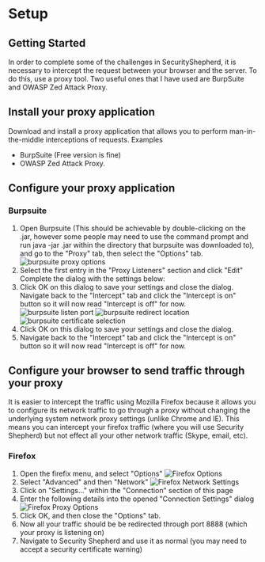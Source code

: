 # Setup

## Getting Started

In order to complete some of the challenges in SecurityShepherd, it is necessary to intercept the request between your browser and the server. To do this, use a proxy tool. Two useful ones that I have used are BurpSuite and OWASP Zed Attack Proxy.


## Install your proxy application
Download and install a proxy application that allows you to perform man-in-the-middle interceptions of requests.
Examples
 * BurpSuite (Free version is fine)
 * OWASP Zed Attack Proxy.  

## Configure your proxy application

### Burpsuite

[burpsuite1]: https://github.com/chrismcneill/securityshepherd-walkthrough/raw/master/src/common/images/burpsuite1.png "Burpsuite Setup Screenshot"
[burpsuite2]: https://github.com/chrismcneill/securityshepherd-walkthrough/raw/master/src/common/images/burpsuite2.png "Burpsuite Setup Screenshot"
[burpsuite3]: https://github.com/chrismcneill/securityshepherd-walkthrough/raw/master/src/common/images/burpsuite3.png "Burpsuite Setup Screenshot"
[burpsuite4]: https://github.com/chrismcneill/securityshepherd-walkthrough/raw/master/src/common/images/burpsuite4.png "Burpsuite Setup Screenshot"

1. Open Burpsuite (This should be achievable by double-clicking on the .jar, however some people may need to use the command prompt and run java -jar <burpsuiteFileName>.jar within the directory that burpsuite was downloaded to), and go to the "Proxy" tab, then select the "Options" tab.
![burpsuite proxy options][burpsuite1]
2. Select the first entry in the "Proxy Listeners" section and click "Edit"
Complete the dialog with the settings below:
3. Click OK on this dialog to save your settings and close the dialog.
Navigate back to the "Intercept" tab and click the "Intercept is on" button so it will now read "Intercept is off" for now.
![burpsuite listen port][burpsuite2]
![burpsuite redirect location][burpsuite3]
![burpsuite certificate selection][burpsuite4]
4. Click OK on this dialog to save your settings and close the dialog.
5. Navigate back to the "Intercept" tab and click the "Intercept is on" button so it will now read "Intercept is off" for now.

## Configure your browser to send traffic through your proxy 

It is easier to intercept the traffic using Mozilla Firefox because it allows you to configure its network traffic to go through a proxy without changing the underlying system network proxy settings (unlike Chrome and IE). This means you can intercept your firefox traffic (where you will use Security Shepherd) but not effect all your other network traffic (Skype, email, etc).

### Firefox

[firefox1]: https://github.com/chrismcneill/securityshepherd-walkthrough/raw/master/src/common/images/firefox1.png "Firefox Proxy Setup Screenshot"
[firefox2]: https://github.com/chrismcneill/securityshepherd-walkthrough/raw/master/src/common/images/firefox2.png "Firefox Proxy Setup Screenshot"
[firefox3]: https://github.com/chrismcneill/securityshepherd-walkthrough/raw/master/src/common/images/firefox3.png "Firefox Proxy Setup Screenshot"

1. Open the firefix menu, and select "Options"
    ![Firefox Options][firefox1]
2. Select "Advanced" and then "Network"
    ![Firefox Network Settings][firefox2]
3. Click on "Settings..." within the "Connection" section of this page
4. Enter the following details into the opened "Connection Settings" dialog
    ![Firefox Proxy Options][firefox3]
5. Click OK, and then close the "Options" tab.
6. Now all your traffic should be be redirected through port 8888 (which your proxy is listening on)
7. Navigate to Security Shepherd and use it as normal (you may need to accept a security certificate warning)





